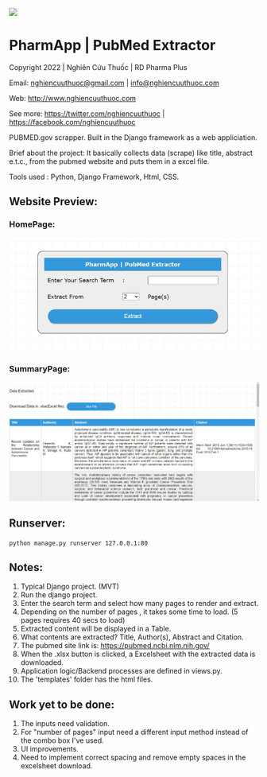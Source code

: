 
![](https://raw.githubusercontent.com/nghiencuuthuoc/PharmApp/master/PharmApp-logo.png)
# PharmApp | PubMed Extractor
Copyright 2022 | Nghiên Cứu Thuốc | RD Pharma Plus

Email: nghiencuuthuoc@gmail.com | info@nghiencuuthuoc.com

Web: http://www.nghiencuuthuoc.com

See more: https://twitter.com/nghiencuuthuoc | https://facebook.com/nghiencuuthuoc



PUBMED.gov scrapper. Built in the Django framework as a web appliciation.

Brief about the project:
 It basically collects data (scrape) like title, abstract e.t.c., from the pubmed website
 and puts them in a excel file.

Tools used : Python, Django Framework, Html, CSS.

## Website Preview:
### HomePage:
<p align="center"> 
  <kbd>
    <img src="/screenshots/hp.jpg">
  </kbd>
</p>

### SummaryPage:
<p align="center"> 
  <kbd>
    <img src="/screenshots/sp.png">
  </kbd>
</p>

## Runserver:
` python manage.py runserver 127.0.0.1:80 `

## Notes:
1) Typical Django project. (MVT)
2) Run the django project.
3) Enter the search term and select how many pages to render and extract.
4) Depending on the number of pages , it takes some time to load. (5 pages requires 40 secs to load)
5) Extracted content will be displayed in a Table.
6) What contents are extracted? Title, Author(s), Abstract and Citation.
7) The pubmed site link is: https://pubmed.ncbi.nlm.nih.gov/
8) When the .xlsx button is clicked, a Excelsheet with the extracted data is downloaded.
9) Application logic/Backend processes are defined in views.py.
10) The 'templates' folder has the html files.

## Work yet to be done:
1) The inputs need validation.
2) For "number of pages" input need a different input method instead of the combo box I've used.
3) UI improvements.
4) Need to implement correct spacing and remove empty spaces in the excelsheet download.
##

